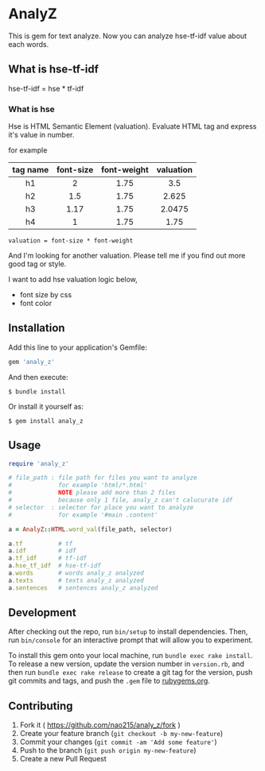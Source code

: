 # AnalyZ

This is gem for text analyze.
Now you can analyze hse-tf-idf value about each words.

## What is hse-tf-idf

hse-tf-idf = hse * tf-idf

### What is hse

Hse is HTML Semantic Element (valuation).
Evaluate HTML tag and express it's value in number.

for example

| tag name   | font-size   | font-weight  | valuation  |
|:----------:|:-----------:|:------------:|:----------:|
| h1         | 2           | 1.75         | 3.5        |
| h2         | 1.5         | 1.75         | 2.625      |
| h3         | 1.17        | 1.75         | 2.0475     |
| h4         | 1           | 1.75         | 1.75       |

`valuation = font-size * font-weight`

And I'm looking for another valuation.
Please tell me if you find out more good tag or style.

I want to add hse valuation logic below,
- font size by css
- font color

## Installation

Add this line to your application's Gemfile:

```ruby
gem 'analy_z'
```

And then execute:

    $ bundle install

Or install it yourself as:

    $ gem install analy_z


## Usage

```ruby
require 'analy_z'

# file_path : file path for files you want to analyze
#             for example 'html/*.html'
#             NOTE please add more than 2 files
#             because only 1 file, analy_z can't calucurate idf
# selector  : selector for place you want to analyze
#             for example '#main .content'

a = AnalyZ::HTML.word_val(file_path, selector)

a.tf          # tf
a.idf         # idf
a.tf_idf      # tf-idf
a.hse_tf_idf  # hse-tf-idf
a.words       # words analy_z analyzed
a.texts       # texts analy_z analyzed
a.sentences   # sentences analy_z analyzed

```

## Development

After checking out the repo, run `bin/setup` to install dependencies. Then, run `bin/console` for an interactive prompt that will allow you to experiment.

To install this gem onto your local machine, run `bundle exec rake install`. To release a new version, update the version number in `version.rb`, and then run `bundle exec rake release` to create a git tag for the version, push git commits and tags, and push the `.gem` file to [rubygems.org](https://rubygems.org).

## Contributing

1. Fork it ( https://github.com/nao215/analy_z/fork )
2. Create your feature branch (`git checkout -b my-new-feature`)
3. Commit your changes (`git commit -am 'Add some feature'`)
4. Push to the branch (`git push origin my-new-feature`)
5. Create a new Pull Request
